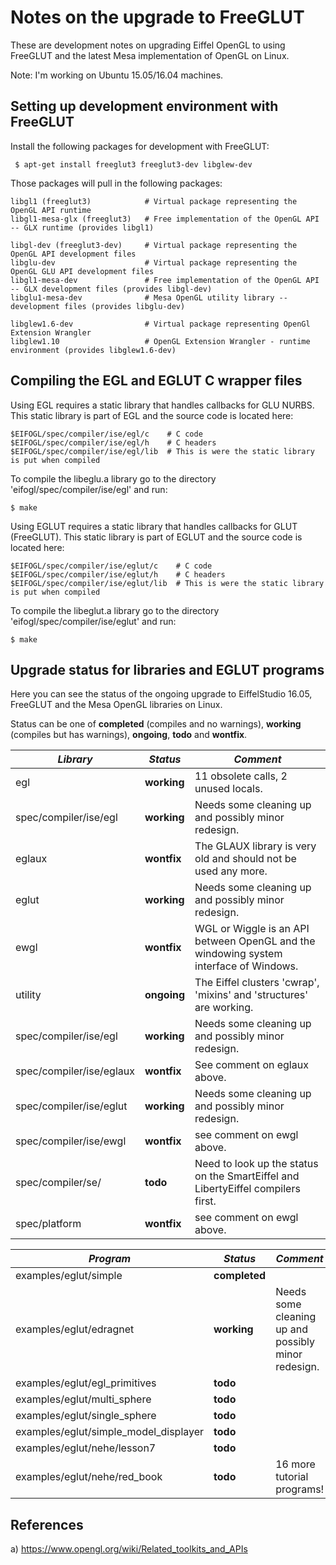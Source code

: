 Notes on the upgrade to FreeGLUT
================================

These are development notes on upgrading Eiffel OpenGL to using FreeGLUT and the latest Mesa implementation of OpenGL on Linux.

Note: I'm working on Ubuntu 15.05/16.04 machines.

Setting up development environment with FreeGLUT
------------------------------------------------

Install the following packages for development with FreeGLUT:

```
 $ apt-get install freeglut3 freeglut3-dev libglew-dev
```

Those packages will pull in the following packages:

```
libgl1 (freeglut3)            # Virtual package representing the OpenGL API runtime
libgl1-mesa-glx (freeglut3)   # Free implementation of the OpenGL API -- GLX runtime (provides libgl1)

libgl-dev (freeglut3-dev)     # Virtual package representing the OpenGL API development files
libglu-dev                    # Virtual package representing the OpenGL GLU API development files
libgl1-mesa-dev               # Free implementation of the OpenGL API -- GLX development files (provides libgl-dev)
libglu1-mesa-dev              # Mesa OpenGL utility library -- development files (provides libglu-dev)

libglew1.6-dev                # Virtual package representing OpenGl Extension Wrangler
libglew1.10                   # OpenGL Extension Wrangler - runtime environment (provides libglew1.6-dev)
```

Compiling the EGL and EGLUT C wrapper files
-------------------------------------------

Using EGL requires a static library that handles callbacks for GLU NURBS. This static library is part of EGL and the source code is located here:

```
$EIFOGL/spec/compiler/ise/egl/c    # C code
$EIFOGL/spec/compiler/ise/egl/h    # C headers
$EIFOGL/spec/compiler/ise/egl/lib  # This is were the static library is put when compiled
```

To compile the libeglu.a library go to the directory 'eifogl/spec/compiler/ise/egl' and run:

```
$ make
```

Using EGLUT requires a static library that handles callbacks for GLUT (FreeGLUT). This static library is part of EGLUT and the source code is located here:

```
$EIFOGL/spec/compiler/ise/eglut/c    # C code
$EIFOGL/spec/compiler/ise/eglut/h    # C headers
$EIFOGL/spec/compiler/ise/eglut/lib  # This is were the static library is put when compiled
```

To compile the libeglut.a library go to the directory 'eifogl/spec/compiler/ise/eglut' and run:

```
$ make
```

Upgrade status for libraries and EGLUT programs
-----------------------------------------------

Here you can see the status of the ongoing upgrade to EiffelStudio 16.05, FreeGLUT and the Mesa OpenGL libraries on Linux.

Status can be one of **completed** (compiles and no warnings), **working** (compiles but has warnings), **ongoing**, **todo** and **wontfix**.

| *Library* | *Status* | *Comment* |
| --------- | -------- | --------- |
| egl     | **working** | 11 obsolete calls, 2 unused locals. |
| spec/compiler/ise/egl | **working** | Needs some cleaning up and possibly minor redesign. |
| eglaux  | **wontfix** | The GLAUX library is very old and should not be used any more. |
| eglut   | **working** | Needs some cleaning up and possibly minor redesign. |
| ewgl    | **wontfix** | WGL or Wiggle is an API between OpenGL and the windowing system interface of Windows. |
| utility | **ongoing** | The Eiffel clusters 'cwrap', 'mixins' and 'structures' are working. |
| spec/compiler/ise/egl | **working** | Needs some cleaning up and possibly minor redesign. |
| spec/compiler/ise/eglaux | **wontfix** | See comment on eglaux above. |
| spec/compiler/ise/eglut | **working** | Needs some cleaning up and possibly minor redesign. |
| spec/compiler/ise/ewgl | **wontfix** | see comment on ewgl above. |
| spec/compiler/se/ | **todo** | Need to look up the status on the SmartEiffel and LibertyEiffel compilers first. |
| spec/platform | **wontfix** | see comment on ewgl above. |


| *Program* | *Status* | *Comment* |
| --------- | -------- | --------- |
| examples/eglut/simple | **completed** |  |
| examples/eglut/edragnet | **working** | Needs some cleaning up and possibly minor redesign. |
| examples/eglut/egl_primitives | **todo** |  |
| examples/eglut/multi_sphere | **todo** |  |
| examples/eglut/single_sphere | **todo** |  |
| examples/eglut/simple_model_displayer | **todo** |  |
| examples/eglut/nehe/lesson7 | **todo** |  |
| examples/eglut/nehe/red_book | **todo** | 16 more tutorial programs! |

References
----------

 a) https://www.opengl.org/wiki/Related_toolkits_and_APIs
